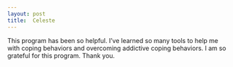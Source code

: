 ```yaml
---
layout: post
title:  Celeste
---
```


This program has been so helpful. I’ve learned so many tools to help me with coping behaviors and overcoming addictive coping behaviors. I am so grateful for this program. Thank you.